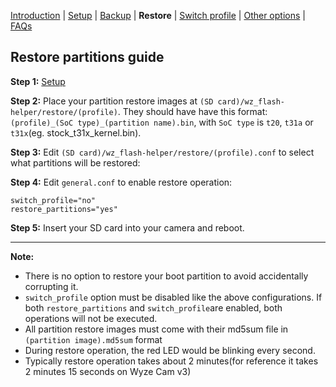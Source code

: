 [Introduction](README.md) | [Setup](README_setup.md) | [Backup](README_backup.md) | **Restore** | [Switch profile](README_switch_profile.md) | [Other options](README_other_options.md) | [FAQs](README_FAQs.md)

## Restore partitions guide

**Step 1:** [Setup](README_setup.md)

**Step 2:** Place your partition restore images at `(SD card)/wz_flash-helper/restore/(profile)`. They should have have this format: `(profile)_(SoC type)_(partition name).bin`, with `SoC type` is `t20`, `t31a` or `t31x`(eg. stock_t31x_kernel.bin).

**Step 3:** Edit `(SD card)/wz_flash-helper/restore/(profile).conf` to select what partitions will be restored:

**Step 4:** Edit `general.conf` to enable restore operation:
```
switch_profile="no"
restore_partitions="yes"
```
**Step 5:** Insert your SD card into your camera and reboot.


-----
**Note:**
- There is no option to restore your boot partition to avoid accidentally corrupting it.
- `switch_profile` option must be disabled like the above configurations. If both `restore_partitions` and `switch_profile`are enabled, both operations will not be executed.
- All partition restore images must come with their md5sum file in `(partition image).md5sum` format
- During restore operation, the red LED would be blinking every second.
- Typically restore operation takes about 2 minutes(for reference it takes 2 minutes 15 seconds on Wyze Cam v3)

